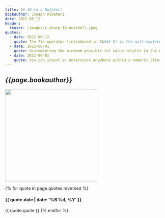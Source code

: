 ```yaml
---
title: C# 10 in a Nutshell
bookauthor: Joseph Albahari
date: 2022-06-12
header:
  teaser: /images/c-sharp-10-nutshell.jpeg
quotes:
  - date: 2022-06-12
    quote: The ??= operator (introduced in C&#35 8) is the null-coalescing assignment operator. It says, “If the operand to the left is null, assign the right operand to the left operand.”
  - date: 2022-06-01
    quote: decrementing the minimum possible int value results in the maximum possible int value&#58;
  - date: 2022-06-01
    quote: You can insert an underscore anywhere within a numeric literal to make it more readable&#58;
---
```


## _{{page.bookauthor}}_

<img width="300" src="{{ page.header.teaser }}"/>

{% for quote in page.quotes reversed %}

#### {{ quote.date | date: '%B %d, %Y' }}

{{ quote.quote }}
{% endfor %}
